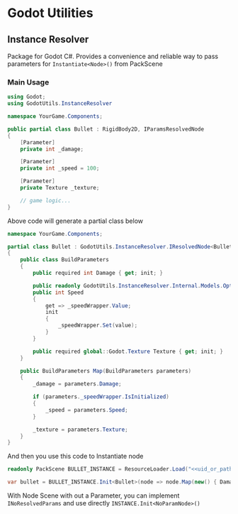 # Godot Utilities

## Instance Resolver

Package for Godot C#. Provides a convenience and reliable way to pass parameters for `Instantiate<Node>()` from PackScene

### Main Usage

```C#
using Godot;
using GodotUtils.InstanceResolver

namespace YourGame.Components;

public partial class Bullet : RigidBody2D, IParamsResolvedNode
{
    [Parameter]
    private int _damage;

    [Parameter]
    private int _speed = 100;

    [Parameter]
    private Texture _texture;

    // game logic...
}
```

Above code will generate a partial class below

```C#
namespace YourGame.Components;

partial class Bullet : GodotUtils.InstanceResolver.IResolvedNode<Bullet, Bullet.BuildParameters>
{
    public class BuildParameters
    {
        public required int Damage { get; init; }

        public readonly GodotUtils.InstanceResolver.Internal.Models.OptionalValue<int> _speedWrapper = new();
        public int Speed
        {
            get => _speedWrapper.Value;
            init
            {
                _speedWrapper.Set(value);
            }
        }

        public required global::Godot.Texture Texture { get; init; }
    }

    public BuildParameters Map(BuildParameters parameters)
    {
        _damage = parameters.Damage;

        if (parameters._speedWrapper.IsInitialized)
        {
            _speed = parameters.Speed;
        }

        _texture = parameters.Texture;
    }
}
```

And then you use this code to Instantiate node

```C#
readonly PackScene BULLET_INSTANCE = ResourceLoader.Load("<<uid_or_path_of_node_scene>>");

var bullet = BULLET_INSTANCE.Init<Bullet>(node => node.Map(new() { Damage = 10, Texture = texture }));
```

With Node Scene with out a Parameter, you can implement `INoResolvedParams` and use directly `INSTANCE.Init<NoParamNode>()`
